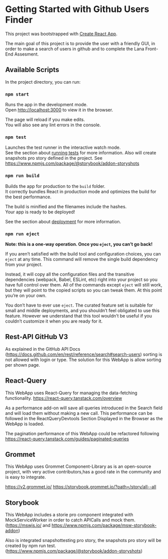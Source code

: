 # Getting Started with Github Users Finder

This project was bootstrapped with
[Create React App](https://github.com/facebook/create-react-app).

The main goal of this project is to provide the user with a friendly GUI, in
order to make a search of users in github and to complete the Lana Front-End
Assesment.

## Available Scripts

In the project directory, you can run:

### `npm start`

Runs the app in the development mode.\
Open [http://localhost:3000](http://localhost:3000) to view it in the browser.

The page will reload if you make edits.\
You will also see any lint errors in the console.

### `npm test`

Launches the test runner in the interactive watch mode.\
See the section about [running tests](https://facebook.github.io/create-react-app/docs/running-tests)
for more information. Also will create snapshots pro story defined in the project.
See https://www.npmjs.com/package/@storybook/addon-storyshots

### `npm run build`

Builds the app for production to the `build` folder.\
It correctly bundles React in production mode and optimizes the build for the best
performance.

The build is minified and the filenames include the hashes.\
Your app is ready to be deployed!

See the section about
[deployment](https://facebook.github.io/create-react-app/docs/deployment) for
more information.

### `npm run eject`

**Note: this is a one-way operation. Once you `eject`, you can’t go back!**

If you aren’t satisfied with the build tool and configuration choices, you can
`eject` at any time. This command will remove the single build dependency from
your project.

Instead, it will copy all the configuration files and the transitive
dependencies (webpack, Babel, ESLint, etc) right into your project so you have
full control over them. All of the commands except `eject` will still work, but
they will point to the copied scripts so you can tweak them. At this point
you’re on your own.

You don’t have to ever use `eject`. The curated feature set is suitable for
small and middle deployments, and you shouldn’t feel obligated to use this
feature. However we understand that this tool wouldn’t be useful if you couldn’t
customize it when you are ready for it.

## Rest-API GitHub V3

As explained in the GitHub API Docs
(https://docs.github.com/en/rest/reference/search#search-users) sorting is not
allowed with login or type. The solution for this WebApp is allow sorting per
shown page.

## React-Query

This WebApp uses React-Query for managing the data-fetching functionality.
https://react-query.tanstack.com/overview

As a performance add-on will save all queries introduced in the Search field and
will load them without making a new call. This performance can be followed in
the ReactQueryDevtools Section Displayed in the Browser as the WebApp is loaded.

The pagination performance of this WebApp could be refactored following
https://react-query.tanstack.com/guides/paginated-queries

## Grommet

This WebApp uses Grommet Component-Library as is an open-source project, with
very active contributors,has a good rate in the community and is easy to
integrate.

https://v2.grommet.io/ https://storybook.grommet.io/?path=/story/all--all

## Storybook

This WebApp includes a storie pro component integrated with MockServiceWorker in
order to catch APICalls and mock them. (https://mswjs.io/ and
https://www.npmjs.com/package/msw-storybook-addon)

Also is integrated snapshottesting pro story, the snapshots pro story will be
created by npm run test.
(https://www.npmjs.com/package/@storybook/addon-storyshots)
